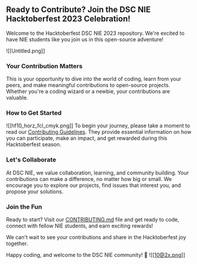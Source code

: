 
## Ready to Contribute? Join the DSC NIE Hacktoberfest 2023 Celebration!

Welcome to the Hacktoberfest DSC NIE 2023 repository. We're excited to have NIE students like you join us in this open-source adventure!

![[Untitled.png]]
### Your Contribution Matters

This is your opportunity to dive into the world of coding, learn from your peers, and make meaningful contributions to open-source projects. Whether you're a coding wizard or a newbie, your contributions are valuable.

### How to Get Started
![[hf10_horz_fcl_cmyk.png]]
To begin your journey, please take a moment to read our [Contributing Guidelines](CONTRIBUTING.md). They provide essential information on how you can participate, make an impact, and get rewarded during this Hacktoberfest season.

### Let's Collaborate

At DSC NIE, we value collaboration, learning, and community building. Your contributions can make a difference, no matter how big or small. We encourage you to explore our projects, find issues that interest you, and propose your solutions.

### Join the Fun

Ready to start? Visit our [CONTRIBUTING.md](CONTRIBUTING.md) file and get ready to code, connect with fellow NIE students, and earn exciting rewards!

We can't wait to see your contributions and share in the Hacktoberfest joy together.

Happy coding, and welcome to the DSC NIE community! 🚀
![[10@2x.png]]